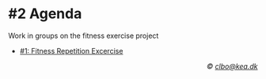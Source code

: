 # #2 Agenda
Work in groups on the fitness exercise project

* [#1: Fitness Repetition Excercise](https://github.com/StudentsAdministration/01_fitness_repetition_exercise)


_<div align="right">&copy; clbo@kea.dk</div>_
